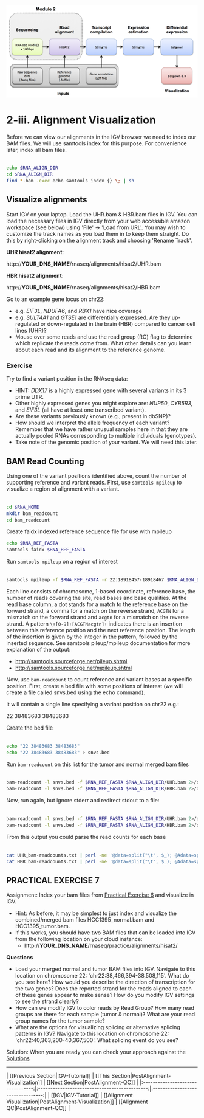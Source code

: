![RNA-seq Flowchart - Module 3](Images/RNA-seq_Flowchart3.png)

# 2-iii. Alignment Visualization
Before we can view our alignments in the IGV browser we need to index our BAM files.  We will use samtools index for this purpose. For convenience later, index all bam files.

```bash

echo $RNA_ALIGN_DIR
cd $RNA_ALIGN_DIR
find *.bam -exec echo samtools index {} \; | sh

```

## Visualize alignments

Start IGV on your laptop. Load the UHR.bam & HBR.bam files in IGV. You can load the necessary files in IGV directly from your web accessible amazon workspace (see below) using 'File' -> 'Load from URL'. You may wish to customize the track names as you load them in to keep them straight. Do this by right-clicking on the alignment track and choosing 'Rename Track'.

**UHR hisat2 alignment**: 

http://__YOUR_DNS_NAME__/rnaseq/alignments/hisat2/UHR.bam

**HBR hisat2 alignment**:

http://__YOUR_DNS_NAME__/rnaseq/alignments/hisat2/HBR.bam

Go to an example gene locus on chr22:
- e.g. *EIF3L*, *NDUFA6*, and *RBX1* have nice coverage
- e.g. *SULT4A1* and *GTSE1* are differentially expressed. Are they up-regulated or down-regulated in the brain (HBR) compared to cancer cell lines (UHR)?
- Mouse over some reads and use the read group (RG) flag to determine which replicate the reads come from. What other details can you learn about each read and its alignment to the reference genome.

### Exercise

Try to find a variant position in the RNAseq data:
- HINT: *DDX17* is a highly expressed gene with several variants in its 3 prime UTR.
- Other highly expressed genes you might explore are: *NUP50*, *CYB5R3*, and *EIF3L* (all have at least one transcribed variant).
- Are these variants previously known (e.g., present in dbSNP)?
- How should we interpret the allele frequency of each variant?  Remember that we have rather unusual samples here in that they are actually pooled RNAs corresponding to multiple individuals (genotypes).
- Take note of the genomic position of your variant. We will need this later.

## BAM Read Counting

Using one of the variant positions identified above, count the number of supporting reference and variant reads.
First, use `samtools mpileup` to visualize a region of alignment with a variant.

```bash

cd $RNA_HOME
mkdir bam_readcount
cd bam_readcount

```

Create faidx indexed reference sequence file for use with mpileup

```bash
echo $RNA_REF_FASTA
samtools faidx $RNA_REF_FASTA

```

Run `samtools mpileup` on a region of interest

```bash

samtools mpileup -f $RNA_REF_FASTA -r 22:18918457-18918467 $RNA_ALIGN_DIR/UHR.bam $RNA_ALIGN_DIR/HBR.bam 

```

Each line consists of chromosome, 1-based coordinate, reference base, the number of reads covering the site, read bases and base qualities. At the read base column, a dot stands for a match to the reference base on the forward strand, a comma for a match on the reverse strand, `ACGTN` for a mismatch on the forward strand and `acgtn` for a mismatch on the reverse strand. A pattern `\+[0-9]+[ACGTNacgtn]+` indicates there is an insertion between this reference position and the next reference position. The length of the insertion is given by the integer in the pattern, followed by the inserted sequence. See samtools pileup/mpileup documentation for more explanation of the output:

* http://samtools.sourceforge.net/pileup.shtml
* http://samtools.sourceforge.net/mpileup.shtml

Now, use `bam-readcount` to count reference and variant bases at a specific position.
First, create a bed file with some positions of interest (we will create a file called snvs.bed using the echo command).

It will contain a single line specifying a variant position on chr22 e.g.:

22	38483683	38483683

Create the bed file

```bash

echo "22 38483683 38483683"
echo "22 38483683 38483683" > snvs.bed

```

Run `bam-readcount` on this list for the tumor and normal merged bam files

```bash

bam-readcount -l snvs.bed -f $RNA_REF_FASTA $RNA_ALIGN_DIR/UHR.bam 2>/dev/null
bam-readcount -l snvs.bed -f $RNA_REF_FASTA $RNA_ALIGN_DIR/HBR.bam 2>/dev/null

```

Now, run again, but ignore stderr and redirect stdout to a file:

```bash

bam-readcount -l snvs.bed -f $RNA_REF_FASTA $RNA_ALIGN_DIR/UHR.bam 2>/dev/null 1>UHR_bam-readcounts.txt
bam-readcount -l snvs.bed -f $RNA_REF_FASTA $RNA_ALIGN_DIR/HBR.bam 2>/dev/null 1>HBR_bam-readcounts.txt

```

From this output you could parse the read counts for each base

```bash

cat UHR_bam-readcounts.txt | perl -ne '@data=split("\t", $_); @Adata=split(":", $data[5]); @Cdata=split(":", $data[6]); @Gdata=split(":", $data[7]); @Tdata=split(":", $data[8]); print "UHR Counts\t$data[0]\t$data[1]\tA: $Adata[1]\tC: $Cdata[1]\tT: $Tdata[1]\tG: $Gdata[1]\n";'
cat HBR_bam-readcounts.txt | perl -ne '@data=split("\t", $_); @Adata=split(":", $data[5]); @Cdata=split(":", $data[6]); @Gdata=split(":", $data[7]); @Tdata=split(":", $data[8]); print "HBR Counts\t$data[0]\t$data[1]\tA: $Adata[1]\tC: $Cdata[1]\tT: $Tdata[1]\tG: $Gdata[1]\n";'

```

## PRACTICAL EXERCISE 7

Assignment: Index your bam files from [Practical Exercise 6](https://github.com/griffithlab/rnaseq_tutorial/wiki/Alignment#practical-exercise-6) and visualize in IGV. 

* Hint: As before, it may be simplest to just index and visualize the combined/merged bam files HCC1395_normal.bam and HCC1395_tumor.bam.
* If this works, you should have two BAM files that can be loaded into IGV from the following location on your cloud instance:
  * http://__YOUR_DNS_NAME__/rnaseq/practice/alignments/hisat2/

**Questions**
* Load your merged normal and tumor BAM files into IGV. Navigate to this location on chromosome 22: 'chr22:38,466,394-38,508,115'. What do you see here? How would you describe the direction of transcription for the two genes? Does the reported strand for the reads aligned to each of these genes appear to make sense? How do you modify IGV settings to see the strand clearly?
* How can we modify IGV to color reads by Read Group? How many read groups are there for each sample (tumor & normal)? What are your read group names for the tumor sample?
* What are the options for visualizing splicing or alternative splicing patterns in IGV? Navigate to this location on chromosome 22: 'chr22:40,363,200-40,367,500'. What splicing event do you see?

Solution: When you are ready you can check your approach against the [Solutions](https://github.com/griffithlab/rnaseq_tutorial/wiki/Solutions#practical-exercise-7---visualize)

---

| [[Previous Section|IGV-Tutorial]] | [[This Section|PostAlignment-Visualization]]  | [[Next Section|PostAlignment-QC]] |
|:---------------------------------:|:---------------------------------------------:|:---------------------------------:|
| [[IGV|IGV-Tutorial]]              | [[Alignment Visualization|PostAlignment-Visualization]] | [[Alignment QC|PostAlignment-QC]]      |
